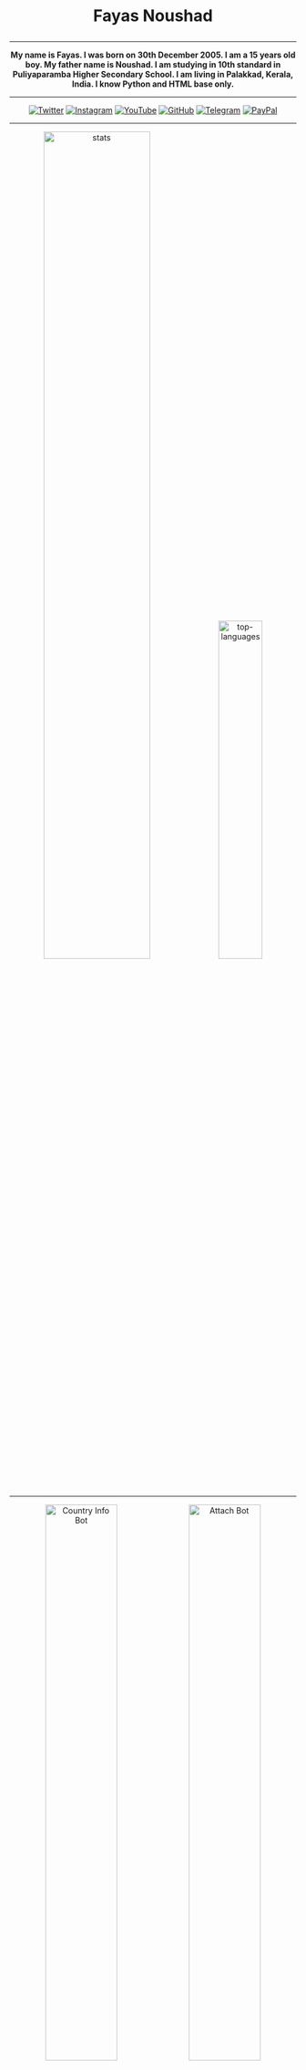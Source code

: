 <h1><p align="center">Fayas Noushad</p></h1>

---

<p align="center">
  <b>
My name is Fayas. I was born on 30th December 2005. I am a 15 years old boy. My father name is Noushad. I am studying in 10th standard in Puliyaparamba Higher Secondary School. I am living in Palakkad, Kerala, India. I know Python and HTML base only.
  </b>
</p>

---

<p align="center">
  <a href="https://twitter.com/FayasNoushad"><img src="https://img.shields.io/badge/Twitter-white?&style=for-the-badge&logo=twitter" alt="Twitter"></a>
  <a href="https://instagram.com/TheFayas"><img src="https://img.shields.io/badge/Instagram-white?&style=for-the-badge&logo=instagram" alt="Instagram"></a>
  <a href="https://youtube.com/channel/UCqC-Yzy8J9FuTH_lDRhBMCA"><img src="https://img.shields.io/badge/YouTube-white?&style=for-the-badge&logo=youtube&logoColor=red" alt="YouTube"></a>
  <a href="https://github.com/FayasNoushad"><img src="https://img.shields.io/badge/GitHub-white?&style=for-the-badge&logo=github&logoColor=black" alt="GitHub"></a>
  <a href="https://telegram.me/FayasNoushad"><img src="https://img.shields.io/badge/Telegram-white?&style=for-the-badge&logo=telegram" alt="Telegram"></a>
  <a href="https://paypal.me/FayasNoushad"><img src="https://img.shields.io/badge/PayPal-white?&style=for-the-badge&logo=paypal" alt="PayPal"></a>
</p>

---

<p align="center"><img alt="stats" width="61%" src="https://github-stats.fayas.cf/api?username=FayasNoushad&show_icons=true&hide=issues,prs&count_private=true&include_all_commits=true&disable_animations=false&custom_title=Stats&theme=tokyonight"/><img alt="top-languages" width="39%" src="https://github-stats.fayas.cf/api/top-langs/?username=FayasNoushad&layout=compact&disable_animations=false&custom_title=Languages&theme=tokyonight"/></p>

---

<p align="center">
  <a href="https://github.com/FayasNoushad/Country-Info-Bot"><img width="50%" src="https://github-stats.fayas.cf/api/pin/?username=FayasNoushad&repo=Country-Info-Bot&theme=tokyonight" alt="Country Info Bot"></a><a href="https://github.com/FayasNoushad/Attach Bot"><img width="50%" src="https://github-stats.fayas.cf/api/pin/?username=FayasNoushad&repo=Attach-Bot&theme=tokyonight" alt="Attach Bot"></a>
  <a href="https://github.com/FayasNoushad/Telegraph-Uploader-Bot"><img width="50%" src="https://github-stats.fayas.cf/api/pin/?username=FayasNoushad&repo=Telegraph-Uploader-Bot&theme=tokyonight" alt="Telegraph Uploader"></a><a href="https://github.com/FayasNoushad/YouTube-Downloader"><img width="50%" src="https://github-stats.fayas.cf/api/pin/?username=FayasNoushad&repo=YouTube-Downloader&theme=tokyonight" alt="YouTube Downloader"></a>
  <a href="https://github.com/FayasNoushad/Rename-Bot"><img width="50%" src="https://github-stats.fayas.cf/api/pin/?username=FayasNoushad&repo=Rename-Bot&theme=tokyonight" alt="Rename Bot"></a></p>
